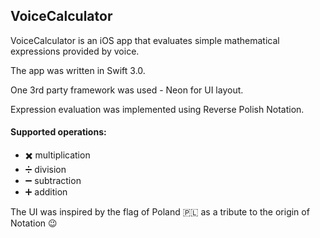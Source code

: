## VoiceCalculator  
VoiceCalculator is an iOS app that evaluates simple mathematical expressions provided by voice.

The app was written in Swift 3.0.

One 3rd party framework was used - Neon for UI layout.

Expression evaluation was implemented using Reverse Polish Notation.

#### Supported operations: 
- ✖️ multiplication 
- ➗ division 
- ➖ subtraction 
- ➕ addition 

The UI was inspired by the flag of Poland 🇵🇱 as a tribute to the origin of Notation 😉
